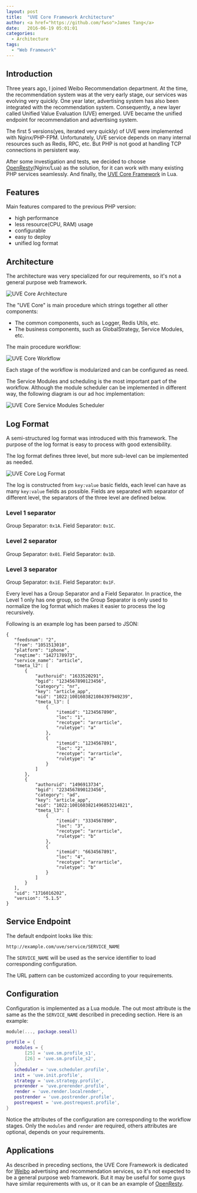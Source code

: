 ```yaml
---
layout: post
title:  "UVE Core Framework Architecture"
author: <a href="https://github.com/fwso">James Tang</a>
date:   2016-06-19 05:01:01
categories:
  - Architecture
tags:
  - "Web Framework"
---
```


## Introduction

Three years ago, I joined Weibo Recommendation department. At the time, the
recommendation system was at the very early stage, our services was evolving very
quickly. One year later, advertising system has also been integrated with the
recommendation system. Consequently, a new layer called Unified Value Evaluation
(UVE) emerged. UVE became the unified endpoint for recommendation and advertising
system.

The first 5 versions(yes, iterated very quickly) of UVE were implemented with Nginx/PHP-FPM.
Unfortunately, UVE service depends on many internal resources such as Redis, RPC, etc.
But PHP is not good at handling TCP connections in persistent way.

After some investigation and tests, we decided to choose [OpenResty](https://openresty.org/en/)(Nginx/Lua) as the solution, for
it can work with many existing PHP services seamlessly. And finally, the [UVE Core Framework](https://github.com/uveio/uve_core)
in Lua.

## Features

Main features compared to the previous PHP version:

- high performance
- less resource(CPU, RAM) usage
- configurable
- easy to deploy
- unified log format

## Architecture

The architecture was very specialized for our requirements, so it's not a general
purpose web framework.

![UVE Core Architecture](/images/uve-core-architecture.png)

The "UVE Core" is main procedure which strings together all other components:

- The common components, such as Logger, Redis Utils, etc.
- The business components, such as GlobalStrategy, Service Modules, etc.

The main procedure workflow:

![UVE Core Workflow](/images/uve-core-workflow.png)

Each stage of the workflow is modularized and can be configured as need.

The Service Modules and scheduling is the most important part of the workflow.
Although the module scheduler can be implemented in different way, the following
diagram is our ad hoc implementation:

![UVE Core Service Modules Scheduler](/images/uve-core-workflow-module-schduler.png)

## Log Format

A semi-structured log format was introduced with this framework. The purpose of
the log format is easy to process with good extensibility.

The log format defines three level, but more sub-level can be implemented as needed.

![UVE Core Log Format](/images/uve-core-log-format-diagram.png)

The log is constructed from `key:value` basic fields, each level can have as many `key:value`
fields as possible. Fields are separated with separator of different level, the
separators of the three level are defined below.

### Level 1 separator

Group Separator: `0x1A`.
Field Separator: `0x1C`.

### Level 2 separator

Group Separator: `0x01`.
Field Separator: `0x1D`.

### Level 3 separator

Group Separator: `0x1E`.
Field Separator: `0x1F`.

Every level has a Group Separator and a Field Separator. In practice, the Level 1 only
has one group, so the Group Separator is only used to normalize the log format which
makes it easier to process the log recursively.

Following is an example log has been parsed to JSON:

```
{
   "feedsnum": "2",
   "from": "1051513010",
   "platform": "iphone",
   "reqtime": "1427178973",
   "service_name": "article",
   "tmeta_l2": [
       {
           "authoruid": "1633520291",
           "bgid": "1234567890123456",
           "category": "nr",
           "key": "article_app",
           "oid": "1022:1001603821084397949239",
           "tmeta_l3": [
               {
                   "itemid": "1234567890",
                   "loc": "1",
                   "recotype": "arrarticle",
                   "ruletype": "a"
               },
               {
                   "itemid": "1234567891",
                   "loc": "2",
                   "recotype": "arrarticle",
                   "ruletype": "a"
               }
           ]
       },
       {
           "authoruid": "1496913734",
           "bgid": "2234567890123456",
           "category": "ad",
           "key": "article_app",
           "oid": "1022:1001603821496853214821",
           "tmeta_l3": [
               {
                   "itemid": "3334567890",
                   "loc": "3",
                   "recotype": "arrarticle",
                   "ruletype": "b"
               },
               {
                   "itemid": "6634567891",
                   "loc": "4",
                   "recotype": "arrarticle",
                   "ruletype": "b"
               }
           ]
       }
   ],
   "uid": "1716016202",
   "version": "5.1.5"
}
```

## Service Endpoint

The default endpoint looks like this:

```
http://example.com/uve/service/SERVICE_NAME
```

The `SERVICE_NAME` will be used as the service identifier to load corresponding configuration.

The URL pattern can be customized according to your requirements.

## Configuration

Configuration is implemented as a Lua module. The out most attribute is the same
as the the `SERVICE_NAME` described in preceding section. Here is an example:

```lua
module(..., package.seeall)

profile = {
   modules = {
       [25] = 'uve.sm.profile_s1',
       [26] = 'uve.sm.profile_s2',
   },
   scheduler = 'uve.scheduler.profile',
   init = 'uve.init.profile',
   strategy = 'uve.strategy.profile',
   prerender = 'uve.prerender.profile',
   render = 'uve.render.localrender',
   postrender = 'uve.postrender.profile',
   postrequest = 'uve.postrequest.profile',
}
```

Notice the attributes of the configuration are corresponding to the workflow stages.
Only the `modules` and `render` are required, others attributes are optional, depends
on your requirements.

## Applications

As described in preceding sections, the UVE Core Framework is dedicated for [Weibo](http://weibo.com) advertising and recommendation services, so it's not
expected to be a general purpose web framework. But it may be useful for some guys
have similar requirements with us, or it can be an example of [OpenResty](https://openresty.org/en/).
